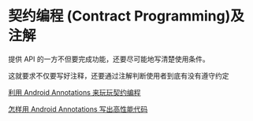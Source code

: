 # 契约编程 (Contract Programming)及注解

提供 API 的一方不但要完成功能，还要尽可能地写清楚使用条件。

这就要求不仅要写好注释，还要通过注解判断使用者到底有没有遵守约定

[利用 Android Annotations 来玩玩契约编程](http://blog.csdn.net/FeeLang/article/details/49000203)

[怎样用 Android Annotations 写出高性能代码](http://blog.csdn.net/feelang/article/details/49095235)

